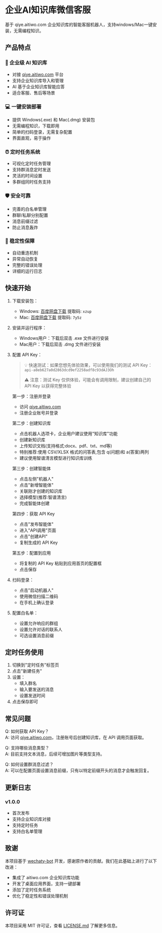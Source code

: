 # 企业AI知识库微信客服

基于 qiye.aitiwo.com 企业知识库的智能客服机器人，支持windows/Mac一键安装，无需编程知识。

## 产品特点

### 🤖 企业级 AI 知识库
- 对接 [qiye.aitiwo.com](https://qiye.aitiwo.com) 平台
- 支持企业知识库导入和管理
- AI 基于企业知识库智能应答
- 适合客服、售后等场景

### 💻 一键安装部署
- 提供 Windows(.exe) 和 Mac(.dmg) 安装包
- 无需编程知识，下载即用
- 简单的扫码登录，无需复杂配置
- 界面直观，易于操作

### ⏰ 定时任务系统
- 可视化定时任务管理
- 支持群消息定时发送
- 灵活的时间设置
- 多群组同时任务支持

### 🛡️ 安全可靠
- 完善的白名单管理
- 群聊/私聊分别配置
- 消息前缀过滤
- 防止消息轰炸

### 🔄 稳定性保障
- 自动重连机制
- 异常自动恢复
- 完整的错误处理
- 详细的运行日志

## 快速开始

1. 下载安装包：
   - Windows: [百度网盘下载](https://pan.baidu.com/s/151G_jawmJV7wo-f71ckP0Q) 提取码: `xzup`
   - Mac: [百度网盘下载](https://pan.baidu.com/s/1FvYIm9GMDn1o2JAAg_VHKQ) 提取码: `7y5z`

   

2. 安装并运行程序：
   - Windows用户：下载后双击 .exe 文件进行安装
   - Mac用户：下载后双击 .dmg 文件进行安装

3. 配置 API Key：

   > 💡 快速测试：如果您想先体验效果，可以使用我们的测试 API Key：`api-a8eb627a0d2863dcd9ef2258adf8c93dAJ3Oh`
   > 
   > ⚠️ 注意：测试 Key 仅供体验，可能会有调用限制，建议创建自己的 API Key 以获得完整体验

   第一步：注册并登录
   - 访问 [qiye.aitiwo.com](https://qiye.aitiwo.com) 
   - 注册企业账号并登录

   第二步：创建知识库
   - 点击机器人选项卡，企业用户建议使用"知识库"功能
   - 创建新知识库
   - 上传知识文档(支持格式:docx、pdf、txt、md等)
   - 特别推荐:使用 CSV/XLSX 格式的问答表,包含 q(问题)和 a(答案)两列
   - 建议使用智谱清言模型进行知识库训练

   第三步：创建智能体
   - 点击左侧"机器人"
   - 点击"新增智能体"
   - 关联刚才创建的知识库
   - 选择模型(推荐:智谱清言)
   - 完成智能体创建

   第四步：获取 API Key
   - 点击"发布智能体"
   - 进入"API调用"页面
   - 点击"创建API"
   - 复制生成的 API Key

   第五步：配置到应用
   - 将复制的 API Key 粘贴到应用首页的配置框
   - 点击保存

4. 扫码登录：
   - 点击"启动机器人"
   - 使用微信扫描二维码
   - 在手机上确认登录

5. 配置白名单：
   - 设置允许响应的群组
   - 设置允许对话的联系人
   - 可选设置消息前缀

## 定时任务使用

1. 切换到"定时任务"标签页
2. 点击"新建任务"
3. 设置：
   - 填入群名
   - 输入要发送的消息
   - 设置发送时间
4. 点击保存即可

## 常见问题

Q: 如何获取 API Key？  
A: 访问 [qiye.aitiwo.com](https://qiye.aitiwo.com)，注册账号后创建知识库，在 API 调用页面获取。

Q: 支持哪些消息类型？  
A: 目前支持文本消息，后续可增加图片等类型支持。

Q: 如何设置群消息过滤？  
A: 可以在配置页面设置消息前缀，只有以特定前缀开头的消息才会触发回复。

## 更新日志

### v1.0.0
- 首次发布
- 支持企业知识库对接
- 支持定时任务
- 支持白名单管理

## 致谢

本项目基于 [wechaty-bot](https://github.com/wechaty/wechaty) 开发，感谢原作者的贡献。我们在此基础上进行了以下改进：

- 集成了 aitiwo.com 企业知识库功能
- 开发了桌面应用界面，支持一键部署
- 添加了定时任务系统
- 优化了稳定性和错误处理机制

## 许可证

本项目采用 MIT 许可证，查看 [LICENSE.md](LICENSE.md) 了解更多信息。

